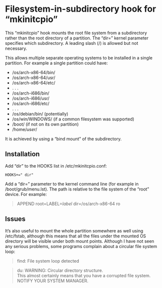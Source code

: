 ﻿# Filesystem-in-subdirectory hook for “mkinitcpio” #

This “mkinitcpio” hook mounts the root file system from a subdirectory rather
than the root directory of a partition. The “dir=” kernel parameter specifies
which subdirectory. A leading slash (/) is allowed but not necessary.

This allows multiple separate operating systems to be installed in a single
partition. For example a single partition could have:

* /os/arch-x86-64/bin/
* /os/arch-x86-64/usr/
* /os/arch-x86-64/etc/
* . . .
* /os/arch-i686/bin/
* /os/arch-i686/usr/
* /os/arch-i686/etc/
* . . .
* /os/debian/bin/ (potentially)
* /os/win/WINDOWS/ (if a common filesystem was supported)
* /boot/ (if not on its own partition)
* /home/_user_/

It is achieved by using a “bind mount” of the subdirectory.

## Installation ##

Add “dir” to the HOOKS list in /etc/mkinitcpio.conf:

    HOOKS+=" dir"

Add a “dir=” parameter to the kernel command line
(for example in /boot/grub/menu.lst).
The path is relative to the file system of the “root” device. For example:

> APPEND root=LABEL=_label_ dir=/os/arch-x86-64 ro

## Issues ##

It’s also useful to mount the whole partition somewhere as well
using /etc/fstab, although this means that
all the files under the mounted OS directory
will be visible under both mount points.
Although I have not seen any serious problems,
some programs complain about a circular file system loop:

> find: File system loop detected

> du: WARNING: Circular directory structure.  
> This almost certainly means that you have a corrupted file system.  
> NOTIFY YOUR SYSTEM MANAGER.  

